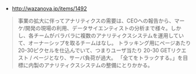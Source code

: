 - http://wazanova.jp/items/1492

> 事業の拡大に伴ってアナリティクスの需要は、CEOへの報告から、マーケ/開発の現場の利用、データサイエンティストの分析まで様々。しかし、各チームがバラバラに複数のアナリティクスシステムを運用していて、オーナーシップを取るチームはなし。
> トラッキング用にページあたり20-30ピクセルを仕込んでいて、つまりユーザ当たり 20-30 GETリクエスト / ページとなり、サーバ負荷が過大。
> 「全てをトラックする。」を目標に内製のアナリティクスシステムの整備にとりかかる。
